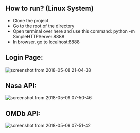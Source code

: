 ## How to run? (Linux System)
* Clone the project.
* Go to the root of the directory
* Open terminal over here and use this command: python -m SimpleHTTPServer 8888
* In browser, go to localhost:8888

## Login Page:
![screenshot from 2018-05-08 21-04-38](https://lh4.googleusercontent.com/y22vZKryOo9iEvlyw4e68DPmNzV99YlcMHBgsP98T8j0g5edxtYqK8cNs88aOztKzKerUPQoTZunC-urjTzh6OlmkNJfsww1I_myKGD1hxxSyN1JTBetTPYK1ndSpCHRXzAR6TNg)

## Nasa API:
![screenshot from 2018-05-09 07-50-46](https://lh5.googleusercontent.com/QhA0a_UhJTJ2uLCvfyVGkvr_fwHqOzU9zSI35Ej0yOXnUNDJFPkAfv8RWNwjd4Ujmhx3QNPP3lq8xweDkOpIlSdFX_im0PkUwXzW-YhPrltHHRSheIPo6XUf_aXNB7oznm9UOBNs)

## OMDb API:
![screenshot from 2018-05-09 07-51-42](https://lh5.googleusercontent.com/6_Dui4u5oycxC2FuNT-4BOmFv4oiZW2fR-42hl6m0MSVvGHjIvIYg9_1-Z3-qPvD-J5pWHlOf834zyehosCICeeM7ta2PEGP9X2MS1mVAV9moFIi-OnVqBzEp0JeEUx5SGyEjB1W)
